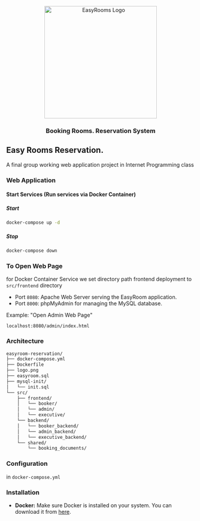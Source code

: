﻿<p align="center">
  <img src="https://github.com/NiceVani/internet/blob/main/logo.png?raw=true" alt="EasyRooms Logo" width="300px" height="300px">
</p>
<h3 align="center">
  Booking Rooms. Reservation System
</h3>

## Easy Rooms Reservation.

A final group working web application project in Internet Programming class

### Web Application

#### Start Services (Run services via Docker Container)

##### Start

```bash
docker-compose up -d
```

##### Stop

```bash
docker-compose down
```

### To Open Web Page

for Docker Container Service we set directory path frontend deployment to `src/frontend` directory

- Port `8080`: Apache Web Server serving the EasyRoom application.
- Port `8000`: phpMyAdmin for managing the MySQL database.

Example: "Open Admin Web Page"

```base
localhost:8080/admin/index.html
```

### Architecture

```bash
easyroom-reservation/
├── docker-compose.yml
├── Dockerfile
├── logo.png
├── easyroom.sql
├── mysql-init/
│   └── init.sql
└── src/
    ├── frontend/
    │   └── booker/
    │   └── admin/
    │   └── executive/
    └── backend/
    │   └── booker_backend/
    │   └── admin_backend/
    │   └── executive_backend/
    └── shared/
        └── booking_documents/
```

### Configuration

in `docker-compose.yml`

### Installation

- **Docker:** Make sure Docker is installed on your system. You can download it from [here](https://www.docker.com/get-started).
